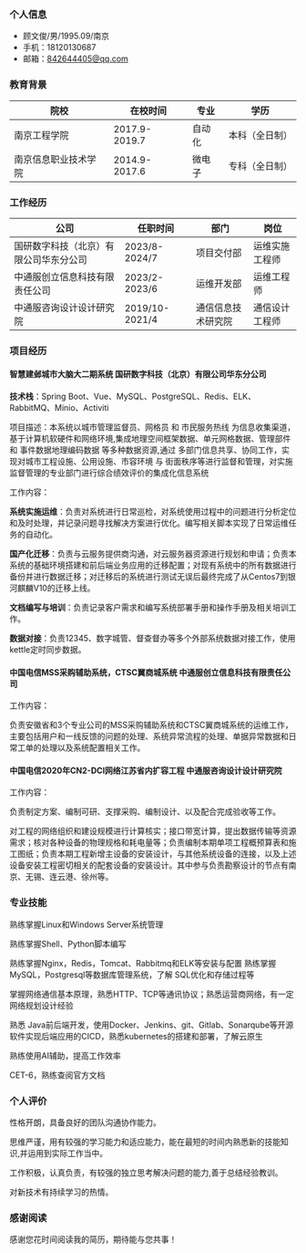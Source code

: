 ### 个人信息

- 顾文俊/男/1995.09/南京
- 手机：18120130687 
- 邮箱：842644405@qq.com

### 教育背景

| 院校                 | 在校时间      | 专业   | 学历           |
| -------------------- | ------------- | ------ | -------------- |
| 南京工程学院         | 2017.9-2019.7 | 自动化 | 本科（全日制） |
| 南京信息职业技术学院 | 2014.9-2017.6 | 微电子 | 专科（全日制） |

### 工作经历

| 公司                                   | 任职时间       | 部门               | 岗位           |
| -------------------------------------- | -------------- | ------------------ | -------------- |
| 国研数字科技（北京）有限公司华东分公司 | 2023/8-2024/7  | 项目交付部         | 运维实施工程师 |
| 中通服创立信息科技有限责任公司         | 2023/2-2023/6  | 运维开发部         | 运维工程师     |
| 中通服咨询设计设计研究院               | 2019/10-2021/4 | 通信信息技术研究院 | 通信设计工程师 |

### 项目经历 

#### 智慧建邺城市大脑大二期系统							    							 国研数字科技（北京）有限公司华东分公司  

**技术栈**：Spring Boot、Vue、MySQL、PostgreSQL、Redis、ELK、RabbitMQ、Minio、Activiti

项目描述：本系统以城市管理监督员、网格员 和 市民服务热线 为信息收集渠道，基于计算机软硬件和网络环境,集成地理空间框架数据、单元网格数据、管理部件 和 事件数据地理编码数据 等多种数据资源,通过 多部门信息共享、协同工作，实现对城市工程设施、公用设施、市容环境 与 街面秩序等进行监督和管理，对实施监督管理的专业部门进行综合绩效评价的集成化信息系统

工作内容：

**系统实施运维**：负责对系统进行日常巡检，对系统使用过程中的问题进行分析定位和及时处理，并记录问题寻找解决方案进行优化。编写相关脚本实现了日常运维任务的自动化。

**国产化迁移**：负责与云服务提供商沟通，对云服务器资源进行规划和申请；负责本系统的基础环境搭建和前后端业务应用的迁移配置；对现有系统中的所有数据进行备份并进行数据迁移；对迁移后的系统进行测试无误后最终完成了从Centos7到银河麒麟V10的迁移上线。

**文档编写与培训**：负责记录客户需求和编写系统部署手册和操作手册及相关培训工作。

**数据对接**：负责12345、数字城管、督查督办等多个外部系统数据对接工作，使用kettle定时同步数据。

#### 中国电信MSS采购辅助系统，CTSC翼商城系统												中通服创立信息科技有限责任公司  

工作内容：

负责安徽省和3个专业公司的MSS采购辅助系统和CTSC翼商城系统的运维工作，主要包括用户和一线反馈的问题的处理、系统异常流程的处理、单据异常数据和日常工单的处理以及系统配置相关工作。

#### 中国电信2020年CN2-DCI网络江苏省内扩容工程														中通服咨询设计设计研究院

工作内容：

负责制定方案、编制可研、支撑采购、编制设计、以及配合完成验收等工作。

对工程的网络组织和建设规模进行计算核实；接口带宽计算，提出数据传输等资源需求；核对各种设备的物理规格和耗电量等；负责编制本期单项工程概预算表和施工图纸；负责本期工程新增主设备的安装设计，与其他系统设备的连接，以及上述设备安装工程密切相关的配套设备的安装设计。其中参与负责勘察设计的节点有南京、无锡、连云港、徐州等。

### 专业技能

熟练掌握Linux和Windows Server系统管理

熟练掌握Shell、Python脚本编写

熟练掌握Nginx，Redis，Tomcat、Rabbitmq和ELK等安装与配置
熟练掌握MySQL，Postgresql等数据库管理系统，了解 SQL优化和存储过程等

掌握网络通信基本原理，熟悉HTTP、TCP等通讯协议；熟悉运营商网络，有一定网络规划设计经验

熟悉 Java前后端开发，使用Docker、Jenkins、git、Gitlab、Sonarqube等开源软件实现后端应用的CICD，熟悉kubernetes的搭建和部署，了解云原生

熟练使用AI辅助，提高工作效率

CET-6，熟练查阅官方文档

### 个人评价

性格开朗，具备良好的团队沟通协作能力。

思维严谨，用有较强的学习能力和适应能力，能在最短的时间内熟悉新的技能知识,并运用到实际工作当中。

工作积极，认真负责，有较强的独立思考解决问题的能力,善于总结经验教训。

对新技术有持续学习的热情。

### 感谢阅读

感谢您花时间阅读我的简历，期待能与您共事！

<div style="page-break-after: always;"></div>